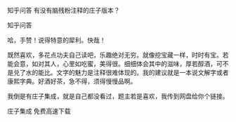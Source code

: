  
 知乎问答 有没有脑残粉注释的庄子版本？ 
 
 
 
 
 
 知乎问答 
 
 

 

 哈，手赞！说得特意的犀利。快哉！

 既然喜欢，多花点功夫自己读吧，乐趣绝对无穷。就像挖宝藏一样，时时有宝。若能会意，如对其人，心里如吃蜜，美得很。细细体会其中的滋味，厚若醇酒，可不是兑了水的能比。文字的魅力是注释很难体现的。我的建议就是一本说文解字或者康熙字典。好酒好茶，急不得，须得慢慢品啊。

 

 我倒是有庄子集成，就是自己都没看过，题主若是喜欢，我传到网盘给你个链接。 

 庄子集成 免费高速下载 